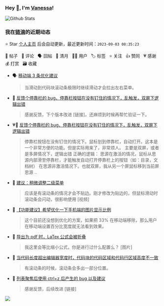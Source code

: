 ### Hey 👋, I'm [Vanessa](http://vanessa.b3log.org/)!

![Github Stats](https://github-readme-stats.vercel.app/api?username=Vanessa219&show_icons=true)

<!--events start -->

### 我在[链滴](https://ld246.com)的近期动态

⭐️ Star [个人主页](https://github.com/Vanessa219/Vanessa219) 后会自动更新，最近更新时间：`2023-09-03 08:35:23`

📝 帖子 &nbsp; 💬 评论 &nbsp; 🗣 回帖 &nbsp; 🌙 清月 &nbsp; 👨‍💻 用户 &nbsp; 🏷️ 标签 &nbsp; ⭐️ 关注 &nbsp; 👍 赞同 &nbsp; 💗 感谢 &nbsp; 💰 打赏 &nbsp; 🗃 收藏

* 🗣 [移动端 3 条优化建议](https://ld246.com/article/1693474636852/comment/1693576173575#comments)

  > 当滑动到代码块滚动条极限时继续滑动才会拉出左右菜单。
* 💬 [反馈个停靠栏的 bug，停靠栏按钮在没有钉住的情况下，乱触发，双屏下逻辑出错](https://ld246.com/article/1693474547631/comment/1693574584482#comments)

  > 感谢反馈，下个版本改进 [链接]，还麻烦到时候再帮忙验证一下。
* 💗📝 [反馈个停靠栏的 bug，停靠栏按钮在没有钉住的情况下，乱触发，双屏下逻辑出错](https://ld246.com/article/1693474547631)

  > 停靠栏按钮在没有钉住的情况下。鼠标划到停靠栏，自动打开。这本是一个非常方便的功能。但是实际用来了，非常烦人。 主要是双屏，或者是多屏情况下，逻辑出错 正确的逻辑： 思源在激活的情况，鼠标从思源内部滑至停靠栏，才能触发自动打开停靠栏上的按钮（如：目录，文档树） 在思源非激活情况下。也就双屏，我从另一个屏鼠标移到当前屏思源 ..
* 💬 [建议：稍微调整二级菜单](https://ld246.com/article/1693479725920/comment/1693570297454#comments)

  > 应该是有滚动条的情况才会不贴边。刚才修改为贴边的，但鼠标滑动时滚动条会闪动，很影响使用 [视频]
* 💬 [【功能建议】希望优化一下手机端的图片显示比例](https://ld246.com/article/1693396083945/comment/1693453784494#comments)

  > 这个目前还没想到优化的方案，如果把 33% 在移动端移除，那么用户在移动端设置百分比宽度就无法看到效果。
* 💬 [导出为 pdf 时，LaTex 公式会被折叠](https://ld246.com/article/1692947255480/comment/1692958812763#comments)

  > 我这里会等比缩小公式，你是进行过什么配置么？ [图片]
* 💬 [当代码长度超出编辑器宽度时，代码块的代码区域和代码行区域高度不一致](https://ld246.com/article/1692947790467/comment/1692949807688#comments)

  > 有滚动条的时候，滚动条会多出一部分位置。
* 💬 [列表聚焦后使用 ctrl+z 后产生的 bug 以及建议](https://ld246.com/article/1692674670997/comment/1692932283349#comments)

  > 感谢反馈，后续改进 [链接]


<!--events end -->

<a title="Hits" target="_blank" href="https://github.com/Vanessa219/Vanessa219"><img src="https://hits.b3log.org/Vanessa219/Vanessa219.svg"></a>
